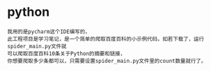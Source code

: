 # python
    我用的是pycharm这个IDE编写的，
    此工程项目是学习笔记，是一个简单的爬取百度百科的小示例代码，如若下载了，运行spider_main.py文件就
    可以爬取百度百科10条关于Python的摘要和链接，
    你想要爬取多少条都可以，只需要设置spider_main.py文件里的count数量就行了。
